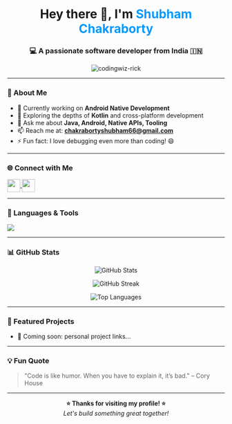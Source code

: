 <h1 align="center">Hey there 👋, I'm <span style="color:#0099ff">Shubham Chakraborty</span></h1>
<h3 align="center">💻 A passionate software developer from India 🇮🇳</h3>

<p align="center">
  <img src="https://komarev.com/ghpvc/?username=codingwiz-rick&label=Profile+Views&color=0e75b6&style=flat" alt="codingwiz-rick" />
</p>

---

### 🚀 About Me

- 🔭 Currently working on **Android Native Development**
- 🌱 Exploring the depths of **Kotlin** and cross-platform development
- 💬 Ask me about **Java, Android, Native APIs, Tooling**
- 📫 Reach me at: **chakrabortyshubham66@gmail.com**
- ⚡ Fun fact: I love debugging even more than coding! 😄

---

### 🌐 Connect with Me

<p align="left">
  <a href="https://linkedin.com/in/shubham chakraborty" target="_blank">
    <img align="center" src="https://skillicons.dev/icons?i=linkedin" height="30" />
  </a>
  <a href="mailto:chakrabortyshubham66@gmail.com">
    <img align="center" src="https://skillicons.dev/icons?i=gmail" height="30" />
  </a>
</p>

---

### 🧰 Languages & Tools

<p align="left">
  <img src="https://skillicons.dev/icons?i=java,kotlin,androidstudio,bash,git,linux,firebase,mysql,opencv,tensorflow,figma,unity,selenium,arduino" />
</p>

---

### 📊 GitHub Stats

<p align="center">
  <img src="https://github-readme-stats.vercel.app/api?username=codingwiz-rick&show_icons=true&theme=react&locale=en" alt="GitHub Stats" />
</p>

<p align="center">
  <img src="https://github-readme-streak-stats.herokuapp.com/?user=codingwiz-rick&theme=react" alt="GitHub Streak" />
</p>

<p align="center">
  <img src="https://github-readme-stats.vercel.app/api/top-langs/?username=codingwiz-rick&layout=compact&theme=react" alt="Top Languages" />
</p>

---

### 📌 Featured Projects

<!-- Add project links here in markdown bullet style -->
- 🔧 Coming soon: personal project links...

---

### 💡 Fun Quote

> "Code is like humor. When you have to explain it, it’s bad." – Cory House

---

<p align="center">
  <b>⭐️ Thanks for visiting my profile! ⭐️</b><br/>
  <i>Let's build something great together!</i>
</p>
